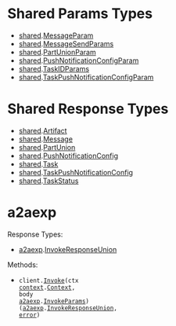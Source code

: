 # Shared Params Types

- <a href="https://pkg.go.dev/github.com/hyangah/a2a-exp/shared">shared</a>.<a href="https://pkg.go.dev/github.com/hyangah/a2a-exp/shared#MessageParam">MessageParam</a>
- <a href="https://pkg.go.dev/github.com/hyangah/a2a-exp/shared">shared</a>.<a href="https://pkg.go.dev/github.com/hyangah/a2a-exp/shared#MessageSendParams">MessageSendParams</a>
- <a href="https://pkg.go.dev/github.com/hyangah/a2a-exp/shared">shared</a>.<a href="https://pkg.go.dev/github.com/hyangah/a2a-exp/shared#PartUnionParam">PartUnionParam</a>
- <a href="https://pkg.go.dev/github.com/hyangah/a2a-exp/shared">shared</a>.<a href="https://pkg.go.dev/github.com/hyangah/a2a-exp/shared#PushNotificationConfigParam">PushNotificationConfigParam</a>
- <a href="https://pkg.go.dev/github.com/hyangah/a2a-exp/shared">shared</a>.<a href="https://pkg.go.dev/github.com/hyangah/a2a-exp/shared#TaskIDParams">TaskIDParams</a>
- <a href="https://pkg.go.dev/github.com/hyangah/a2a-exp/shared">shared</a>.<a href="https://pkg.go.dev/github.com/hyangah/a2a-exp/shared#TaskPushNotificationConfigParam">TaskPushNotificationConfigParam</a>

# Shared Response Types

- <a href="https://pkg.go.dev/github.com/hyangah/a2a-exp/shared">shared</a>.<a href="https://pkg.go.dev/github.com/hyangah/a2a-exp/shared#Artifact">Artifact</a>
- <a href="https://pkg.go.dev/github.com/hyangah/a2a-exp/shared">shared</a>.<a href="https://pkg.go.dev/github.com/hyangah/a2a-exp/shared#Message">Message</a>
- <a href="https://pkg.go.dev/github.com/hyangah/a2a-exp/shared">shared</a>.<a href="https://pkg.go.dev/github.com/hyangah/a2a-exp/shared#PartUnion">PartUnion</a>
- <a href="https://pkg.go.dev/github.com/hyangah/a2a-exp/shared">shared</a>.<a href="https://pkg.go.dev/github.com/hyangah/a2a-exp/shared#PushNotificationConfig">PushNotificationConfig</a>
- <a href="https://pkg.go.dev/github.com/hyangah/a2a-exp/shared">shared</a>.<a href="https://pkg.go.dev/github.com/hyangah/a2a-exp/shared#Task">Task</a>
- <a href="https://pkg.go.dev/github.com/hyangah/a2a-exp/shared">shared</a>.<a href="https://pkg.go.dev/github.com/hyangah/a2a-exp/shared#TaskPushNotificationConfig">TaskPushNotificationConfig</a>
- <a href="https://pkg.go.dev/github.com/hyangah/a2a-exp/shared">shared</a>.<a href="https://pkg.go.dev/github.com/hyangah/a2a-exp/shared#TaskStatus">TaskStatus</a>

# a2aexp

Response Types:

- <a href="https://pkg.go.dev/github.com/hyangah/a2a-exp">a2aexp</a>.<a href="https://pkg.go.dev/github.com/hyangah/a2a-exp#InvokeResponseUnion">InvokeResponseUnion</a>

Methods:

- <code title="post /">client.<a href="https://pkg.go.dev/github.com/hyangah/a2a-exp#A2aexpService.Invoke">Invoke</a>(ctx <a href="https://pkg.go.dev/context">context</a>.<a href="https://pkg.go.dev/context#Context">Context</a>, body <a href="https://pkg.go.dev/github.com/hyangah/a2a-exp">a2aexp</a>.<a href="https://pkg.go.dev/github.com/hyangah/a2a-exp#InvokeParams">InvokeParams</a>) (<a href="https://pkg.go.dev/github.com/hyangah/a2a-exp">a2aexp</a>.<a href="https://pkg.go.dev/github.com/hyangah/a2a-exp#InvokeResponseUnion">InvokeResponseUnion</a>, <a href="https://pkg.go.dev/builtin#error">error</a>)</code>

